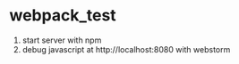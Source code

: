 # webpack_test

1. start server with npm
2. debug javascript at http://localhost:8080 with webstorm
